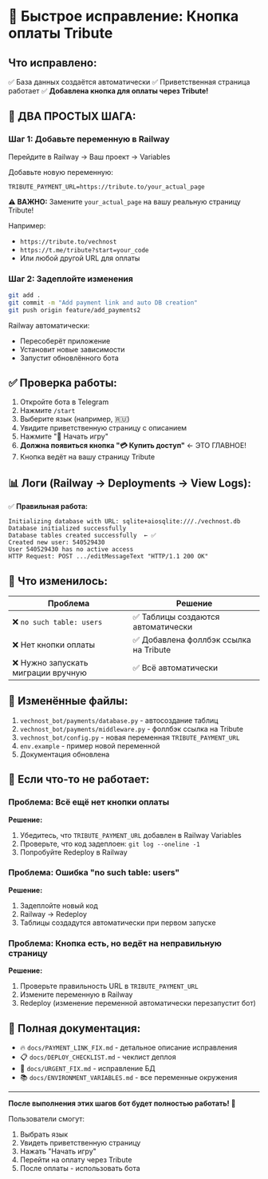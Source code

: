 # 🚀 Быстрое исправление: Кнопка оплаты Tribute

## Что исправлено:
✅ База данных создаётся автоматически
✅ Приветственная страница работает
✅ **Добавлена кнопка для оплаты через Tribute!**

## 📝 ДВА ПРОСТЫХ ШАГА:

### Шаг 1: Добавьте переменную в Railway

Перейдите в Railway → Ваш проект → Variables

Добавьте новую переменную:
```
TRIBUTE_PAYMENT_URL=https://tribute.to/your_actual_page
```

**⚠️ ВАЖНО:** Замените `your_actual_page` на вашу реальную страницу Tribute!

Например:
- `https://tribute.to/vechnost`
- `https://t.me/tribute?start=your_code`
- Или любой другой URL для оплаты

### Шаг 2: Задеплойте изменения

```bash
git add .
git commit -m "Add payment link and auto DB creation"
git push origin feature/add_payments2
```

Railway автоматически:
- Пересоберёт приложение
- Установит новые зависимости
- Запустит обновлённого бота

## ✅ Проверка работы:

1. Откройте бота в Telegram
2. Нажмите `/start`
3. Выберите язык (например, 🇷🇺)
4. Увидите приветственную страницу с описанием
5. Нажмите "🚀 Начать игру"
6. **Должна появиться кнопка "💳 Купить доступ"** ← ЭТО ГЛАВНОЕ!
7. Кнопка ведёт на вашу страницу Tribute

## 📊 Логи (Railway → Deployments → View Logs):

✅ **Правильная работа:**
```
Initializing database with URL: sqlite+aiosqlite:///./vechnost.db
Database initialized successfully
Database tables created successfully  ← ✅
Created new user: 540529430
User 540529430 has no active access
HTTP Request: POST .../editMessageText "HTTP/1.1 200 OK"
```

## 🎯 Что изменилось:

| Проблема | Решение |
|----------|---------|
| ❌ `no such table: users` | ✅ Таблицы создаются автоматически |
| ❌ Нет кнопки оплаты | ✅ Добавлена фоллбэк ссылка на Tribute |
| ❌ Нужно запускать миграции вручную | ✅ Всё автоматически |

## 📁 Изменённые файлы:

1. `vechnost_bot/payments/database.py` - автосоздание таблиц
2. `vechnost_bot/payments/middleware.py` - фоллбэк ссылка на Tribute
3. `vechnost_bot/config.py` - новая переменная `TRIBUTE_PAYMENT_URL`
4. `env.example` - пример новой переменной
5. Документация обновлена

## 🔧 Если что-то не работает:

### Проблема: Всё ещё нет кнопки оплаты
**Решение:**
1. Убедитесь, что `TRIBUTE_PAYMENT_URL` добавлен в Railway Variables
2. Проверьте, что код задеплоен: `git log --oneline -1`
3. Попробуйте Redeploy в Railway

### Проблема: Ошибка "no such table: users"
**Решение:**
1. Задеплойте новый код
2. Railway → Redeploy
3. Таблицы создадутся автоматически при первом запуске

### Проблема: Кнопка есть, но ведёт на неправильную страницу
**Решение:**
1. Проверьте правильность URL в `TRIBUTE_PAYMENT_URL`
2. Измените переменную в Railway
3. Redeploy (изменение переменной автоматически перезапустит бот)

## 📖 Полная документация:

- 🔥 `docs/PAYMENT_LINK_FIX.md` - детальное описание исправления
- 📋 `docs/DEPLOY_CHECKLIST.md` - чеклист деплоя
- 🔧 `docs/URGENT_FIX.md` - исправление БД
- 📚 `docs/ENVIRONMENT_VARIABLES.md` - все переменные окружения

---

**После выполнения этих шагов бот будет полностью работать! 🎉**

Пользователи смогут:
1. Выбрать язык
2. Увидеть приветственную страницу
3. Нажать "Начать игру"
4. Перейти на оплату через Tribute
5. После оплаты - использовать бота

